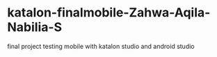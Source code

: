 # katalon-finalmobile-Zahwa-Aqila-Nabilia-S
final project testing mobile with katalon studio and android studio
